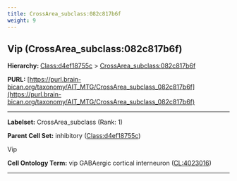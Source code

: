 ```yaml
---
title: CrossArea_subclass:082c817b6f
weight: 9
---
```

## Vip (CrossArea_subclass:082c817b6f)
<b>Hierarchy: </b>
[Class:d4ef18755c](../Class_d4ef18755c) >
[CrossArea_subclass:082c817b6f](../CrossArea_subclass_082c817b6f)

**PURL:** [https://purl.brain-bican.org/taxonomy/AIT_MTG/CrossArea_subclass_082c817b6f](https://purl.brain-bican.org/taxonomy/AIT_MTG/CrossArea_subclass_082c817b6f)

---


**Labelset:** CrossArea_subclass (Rank: 1)

**Parent Cell Set:** inhibitory ([Class:d4ef18755c](../Class_d4ef18755c))

Vip


**Cell Ontology Term:**  vip GABAergic cortical interneuron ([CL:4023016](https://www.ebi.ac.uk/ols/ontologies/cl/terms?obo_id=CL:4023016)) 

[MARKER GENES.]: #


---

[TRANSFERRED ANNOTATIONS.]: #


[AUTHOR ANNOTATION FIELDS.]: #

